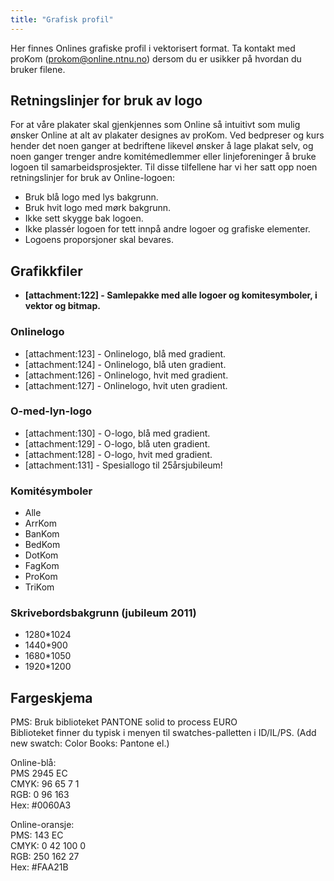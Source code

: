```yaml
---
title: "Grafisk profil"
---
```


Her finnes Onlines grafiske profil i vektorisert format. Ta kontakt med proKom (prokom@online.ntnu.no) dersom du er usikker på hvordan du bruker filene.

## Retningslinjer for bruk av logo

For at våre plakater skal gjenkjennes som Online så intuitivt som mulig ønsker Online at alt av plakater designes av proKom. Ved bedpreser og kurs hender det noen ganger at bedriftene likevel ønsker å lage plakat selv, og noen ganger trenger andre komitémedlemmer eller linjeforeninger å bruke logoen til samarbeidsprosjekter. Til disse tilfellene har vi her satt opp noen retningslinjer for bruk av Online-logoen:


* Bruk blå logo med lys bakgrunn.
* Bruk hvit logo med mørk bakgrunn.
* Ikke sett skygge bak logoen.
* Ikke plassér logoen for tett innpå andre logoer og grafiske elementer.
* Logoens proporsjoner skal bevares.

## Grafikkfiler

* **[attachment:122] - Samlepakke med alle logoer og komitesymboler, i vektor og bitmap.**

### Onlinelogo


* [attachment:123] - Onlinelogo, blå med gradient.
* [attachment:124] - Onlinelogo, blå uten gradient.
* [attachment:126] - Onlinelogo, hvit med gradient.
* [attachment:127] - Onlinelogo, hvit uten gradient.

### O-med-lyn-logo

* [attachment:130] - O-logo, blå med gradient.
* [attachment:129] - O-logo, blå uten gradient.
* [attachment:128] - O-logo, hvit med gradient.
* [attachment:131] - Spesiallogo til 25årsjubileum!

### Komitésymboler

* Alle
* ArrKom
* BanKom
* BedKom
* DotKom
* FagKom
* ProKom
* TriKom

### Skrivebordsbakgrunn (jubileum 2011)

* 1280*1024
* 1440*900
* 1680*1050
* 1920*1200

## Fargeskjema

PMS: Bruk biblioteket PANTONE solid to process EURO  
Biblioteket finner du typisk i menyen til swatches-palletten i ID/IL/PS. (Add new swatch: Color Books: Pantone el.)

Online-blå:  
PMS 2945 EC  
CMYK: 96 65 7 1  
RGB: 0 96 163  
Hex: #0060A3  

Online-oransje:  
PMS: 143 EC  
CMYK: 0 42 100 0  
RGB: 250 162 27  
Hex: #FAA21B  